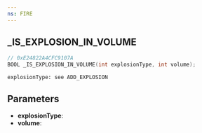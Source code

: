 ```yaml
---
ns: FIRE
---
```

## _IS_EXPLOSION_IN_VOLUME

```c
// 0xE24822A4CFC9107A
BOOL _IS_EXPLOSION_IN_VOLUME(int explosionType, int volume);
```

```
explosionType: see ADD_EXPLOSION
```

## Parameters
* **explosionType**:
* **volume**:
